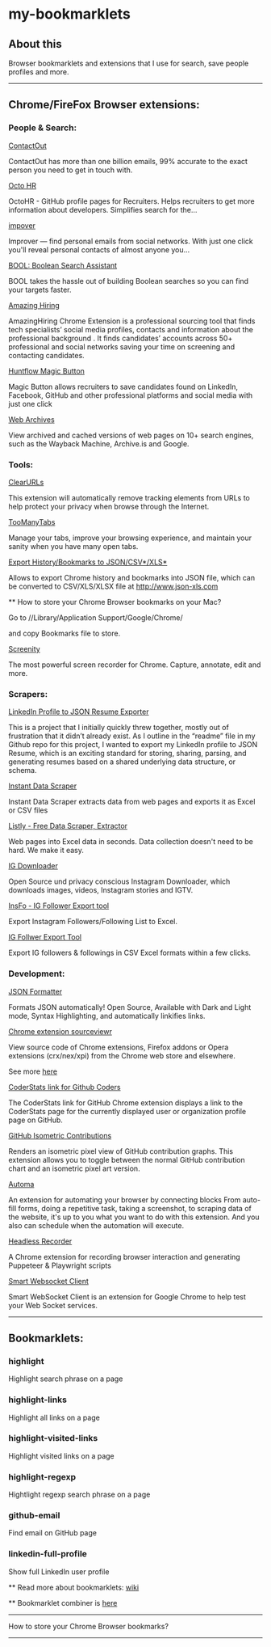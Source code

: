 # my-bookmarklets

## About this

Browser bookmarklets and extensions that I use for search, save people profiles and more.

----

## Chrome/FireFox Browser extensions:

### People & Search:

[ContactOut](https://chrome.google.com/webstore/detail/find-anyones-email-contac/jjdemeiffadmmjhkbbpglgnlgeafomjo?hl=en)

ContactOut has more than one billion emails, 99% accurate to the exact person you need to get in touch with.

[Octo HR](https://chrome.google.com/webstore/detail/octohr/beiklbdjdmfkgchmiabjejdlpaoicbef?hl=en)

OctoHR - GitHub profile pages for Recruiters. Helps recruiters to get more information about developers. Simplifies search for the…

[impover](https://chrome.google.com/webstore/detail/improver/gnnlkejcihagecnbgfjcghecbaemeaho?hl=en)

Improver — find personal emails from social networks. With just one click you'll reveal personal contacts of almost anyone you…

[BOOL: Boolean Search Assistant](https://chrome.google.com/webstore/detail/bool-boolean-search-assis/cfpmoigmhcehoegokjllchipdiindpkc)

BOOL takes the hassle out of building Boolean searches so you can find your targets faster.

[Amazing Hiring](https://chrome.google.com/webstore/detail/amazinghiring/didkfdopbffjkpolefhpcjkohcpalicd/related?hl=en)

AmazingHiring Chrome Extension is a professional sourcing tool that finds tech specialists’ social media profiles, contacts and information about the professional background . It finds candidates’ accounts across 50+ professional and social networks saving your time on screening and contacting candidates.

[Huntflow Magic Button](https://chrome.google.com/webstore/detail/%D0%B2%D0%BE%D0%BB%D1%88%D0%B5%D0%B1%D0%BD%D0%B0%D1%8F-%D0%BA%D0%BD%D0%BE%D0%BF%D0%BA%D0%B0-%D1%85%D0%B0%D0%BD%D1%82%D1%84%D0%BB%D0%BE%D1%83/lhehchebjnjcaeklbpoanpogkggnhadk?hl=en)

Magic Button allows recruiters to save candidates found on LinkedIn, Facebook, GitHub and other professional platforms and social media with just one click

[Web Archives](https://chrome.google.com/webstore/detail/web-archives/hkligngkgcpcolhcnkgccglchdafcnao)

View archived and cached versions of web pages on 10+ search engines, such as the Wayback Machine, Archive.is and Google.


### Tools:

[ClearURLs](https://chrome.google.com/webstore/detail/clearurls/lckanjgmijmafbedllaakclkaicjfmnk)

This extension will automatically remove tracking elements from URLs to help protect your privacy when browse through the Internet.

[TooManyTabs](https://chrome.google.com/webstore/detail/toomanytabs-for-chrome/amigcgbheognjmfkaieeeadojiibgbdp)

Manage your tabs, improve your browsing experience, and maintain your sanity when you have many open tabs.

[Export History/Bookmarks to JSON/CSV*/XLS*](https://chrome.google.com/webstore/detail/export-historybookmarks-t/dcoegfodcnjofhjfbhegcgjgapeichlf)

Allows to export Chrome history and bookmarks into JSON file, which can be converted to CSV/XLS/XLSX file at http://www.json-xls.com

** How to store your Chrome Browser bookmarks on your Mac?

Go to /<user>/Library/Application Support/Google/Chrome/<your user profile>

and copy Bookmarks file to store.

[Screenity](https://chrome.google.com/webstore/detail/screenity-screen-recorder/kbbdabhdfibnancpjfhlkhafgdilcnji)

The most powerful screen recorder for Chrome. Capture, annotate, edit and more.


### Scrapers:

[LinkedIn Profile to JSON Resume Exporter](https://joshuatz.com/projects/web-stuff/linkedin-profile-to-json-resume-exporter/)

This is a project that I initially quickly threw together, mostly out of frustration that it didn’t already exist. As I outline in the “readme” file in my Github repo for this project, I wanted to export my LinkedIn profile to JSON Resume, which is an exciting standard for storing, sharing, parsing, and generating resumes based on a shared underlying data structure, or schema.

[Instant Data Scraper](https://chrome.google.com/webstore/detail/instant-data-scraper/ofaokhiedipichpaobibbnahnkdoiiah)

Instant Data Scraper extracts data from web pages and exports it as Excel or CSV files

[Listly - Free Data Scraper, Extractor](https://chrome.google.com/webstore/detail/listly-free-data-scraper/ihljmnfgkkmoikgkdkjejbkpdpbmcgeh)

Web pages into Excel data in seconds.
Data collection doesn't need to be hard. We make it easy.

[IG Downloader](https://chrome.google.com/webstore/detail/ig-downloader/cpgaheeihidjmolbakklolchdplenjai)

Open Source und privacy conscious Instagram Downloader, which downloads images, videos, Instagram stories and IGTV.

[InsFo - IG Follower Export tool](https://chrome.google.com/webstore/detail/insfo-ig-follower-export/bckleejkdhlponanidmjfjdigpahlado)

Export Instagram Followers/Following List to Excel.

[IG Follwer Export Tool](https://chrome.google.com/webstore/detail/ig-follower-export-tool/diobnppoomflbfopidklhnonklfpigng)

Export IG followers & followings in CSV Excel formats within a few clicks.

### Development:

[JSON Formatter](https://chrome.google.com/webstore/detail/json-formatter/gpmodmeblccallcadopbcoeoejepgpnb)

Formats JSON automatically! Open Source, Available with Dark and Light mode, Syntax Highlighting, and automatically linkifies links.

[Chrome extension sourceviewr](https://chrome.google.com/webstore/detail/chrome-extension-source-v/jifpbeccnghkjeaalbbjmodiffmgedin?hl=ru)

View source code of Chrome extensions, Firefox addons or Opera extensions (crx/nex/xpi) from the Chrome web store and elsewhere.

See more [here](https://solutionmade.net/ru/2-%D1%81%D0%BF%D0%BE%D1%81%D0%BE%D0%B1%D0%B0-%D0%BF%D1%80%D0%BE%D1%81%D0%BC%D0%BE%D1%82%D1%80%D0%B0-%D0%B8-%D0%B7%D0%B0%D0%B3%D1%80%D1%83%D0%B7%D0%BA%D0%B8-%D0%B8%D1%81%D1%85%D0%BE%D0%B4%D0%BD%D0%BE)

[CoderStats link for Github Coders](https://chrome.google.com/webstore/detail/coderstats-link-for-githu/necogepejonacpphmlmcagmbjaogpbng?hl=en)

The CoderStats link for GitHub Chrome extension displays a link to the CoderStats page for the currently displayed user or organization profile page on GitHub.

[GitHub Isometric Contributions](https://chrome.google.com/webstore/detail/github-isometric-contribu/mjoedlfflcchnleknnceiplgaeoegien)

Renders an isometric pixel view of GitHub contribution graphs.
This extension allows you to toggle between the normal GitHub contribution chart and an isometric pixel art version.

[Automa](https://chrome.google.com/webstore/detail/automa/infppggnoaenmfagbfknfkancpbljcca)

An extension for automating your browser by connecting blocks
From auto-fill forms, doing a repetitive task, taking a screenshot, to scraping data of the website, it's up to you what you want to do with this extension. And you also can schedule when the automation will execute.

[Headless Recorder](https://chrome.google.com/webstore/detail/headless-recorder/djeegiggegleadkkbgopoonhjimgehda)

A Chrome extension for recording browser interaction and generating Puppeteer & Playwright scripts

[Smart Websocket Client](https://chrome.google.com/webstore/detail/smart-websocket-client/omalebghpgejjiaoknljcfmglgbpocdp)

Smart WebSocket Client is an extension for Google Chrome to help test your Web Socket services.


----

## Bookmarklets:

### highlight

Highlight search phrase on a page

### highlight-links

Highlight all links on a page

### highlight-visited-links

Highlight visited links on a page

### highlight-regexp

Hightlight regexp search phrase on a page

### github-email

Find email on GitHub page

### linkedin-full-profile

Show full LinkedIn user profile

** Read more about bookmarklets: [wiki](https://en.wikipedia.org/wiki/Bookmarklet)

** Bookmarklet combiner is [here](https://w-shadow.com/bookmarklet-combiner/)

----

How to store your Chrome Browser bookmarks?

----
